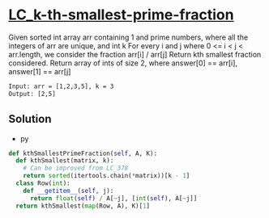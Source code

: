 # [LC_k-th-smallest-prime-fraction](https://leetcode.com/problems/k-th-smallest-prime-fraction)

Given sorted int array arr containing 1 and prime numbers, where all the integers of arr are unique, and int k
For every i and j where 0 <= i < j < arr.length, we consider the fraction arr[i] / arr[j]
Return kth smallest fraction considered. Return array of ints of size 2, where answer[0] == arr[i], answer[1] == arr[j]


```txt
Input: arr = [1,2,3,5], k = 3
Output: [2,5]

```

## Solution

* py

```py
def kthSmallestPrimeFraction(self, A, K):
  def kthSmallest(matrix, k):
    # Can be improved from LC_378
    return sorted(itertools.chain(*matrix))[k - 1]
  class Row(int):
    def __getitem__(self, j):
      return float(self) / A[~j], [int(self), A[~j]]
  return kthSmallest(map(Row, A), K)[1]
```
